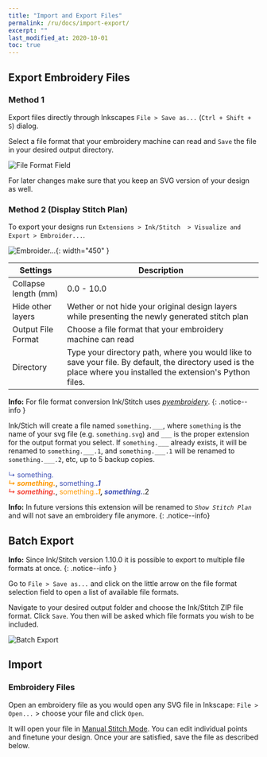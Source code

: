 ```yaml
---
title: "Import and Export Files"
permalink: /ru/docs/import-export/
excerpt: ""
last_modified_at: 2020-10-01
toc: true
---
```


## Export Embroidery Files

### Method 1

Export files directly through Inkscapes `File > Save as...` (`Ctrl + Shift + S`) dialog.

Select a file format that your embroidery machine can read and `Save` the file in your desired output directory.

![File Format Field](/assets/images/docs/en/export-selection-field.jpg)

For later changes make sure that you keep an SVG version of your design as well.

### Method 2 (Display Stitch Plan)
To export your designs run `Extensions > Ink/Stitch  > Visualize and Export > Embroider...`.

![Embroider...](/assets/images/docs/en/embroider.jpg){: width="450" }

Settings|Description
---|---
Collapse length (mm)|0.0 - 10.0
Hide other layers|Wether or not hide your original design layers while presenting the newly generated stitch plan
Output File Format|Choose a file format that your embroidery machine can read
Directory|Type your directory path, where you would like to save your file. By default, the directory used is the place where you installed the extension's Python files.

**Info:** For file format conversion Ink/Stitch uses [*pyembroidery*](https://github.com/inkstitch/pyembroidery).
{: .notice--info }

Ink/Stich will create a file named `something.___`, where `something` is the name of your svg file (e.g. `something.svg`) and `___` is the proper extension for the output format you select. If `something.___` already exists, it will be renamed to `something.___.1`, and `something.___.1` will be renamed to `something.___.2`, etc, up to 5 backup copies.

   <span style="color: #3f51b5;">↳ something.___</span><br />
   <span style="color: #ff9800;">↳ something.___</span>, <span style="color: #3f51b5;">something.___.1</span><br />
   <span style="color: #f44336;">↳ something.___</span>, <span style="color: #ff9800;">something.___.1</span>, <span style="color: #3f51b5;">something.___.2</span>

**Info:** In future versions this extension will be renamed to *`Show Stitch Plan`* and will not save an embroidery file anymore.
{: .notice--info}

## Batch Export

**Info:** Since Ink/Stitch version 1.10.0 it is possible to export to multiple file formats at once.
{: .notice--info }

Go to `File > Save as...` and click on the little arrow on the file format selection field to open a list of available file formats.

Navigate to your desired output folder and choose the Ink/Stitch ZIP file format. Click `Save`. You then will be asked which file formats you wish to be included.

![Batch Export](/assets/images/docs/en/export-batch.jpg)

## Import

### Embroidery Files

Open an embroidery file as you would open any SVG file in Inkscape: `File > Open...` > choose your file and click `Open`.

It will open your file in [Manual Stitch Mode](/docs/stitches/manual-stitch/). You can edit individual points and finetune your design. Once your are satisfied, save the file as described below.
